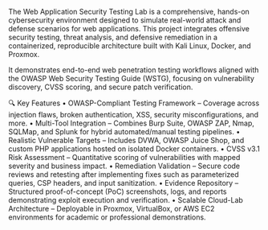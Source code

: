 The Web Application Security Testing Lab is a comprehensive, hands-on cybersecurity environment designed to simulate real-world attack and defense scenarios for web applications.
This project integrates offensive security testing, threat analysis, and defensive remediation in a containerized, reproducible architecture built with Kali Linux, Docker, and Proxmox.

It demonstrates end-to-end web penetration testing workflows aligned with the OWASP Web Security Testing Guide (WSTG), focusing on vulnerability discovery, CVSS scoring, and secure patch verification.

🔍 Key Features
	•	OWASP-Compliant Testing Framework – Coverage across injection flaws, broken authentication, XSS, security misconfigurations, and more.
	•	Multi-Tool Integration – Combines Burp Suite, OWASP ZAP, Nmap, SQLMap, and Splunk for hybrid automated/manual testing pipelines.
	•	Realistic Vulnerable Targets – Includes DVWA, OWASP Juice Shop, and custom PHP applications hosted on isolated Docker containers.
	•	CVSS v3.1 Risk Assessment – Quantitative scoring of vulnerabilities with mapped severity and business impact.
	•	Remediation Validation – Secure code reviews and retesting after implementing fixes such as parameterized queries, CSP headers, and input sanitization.
	•	Evidence Repository – Structured proof-of-concept (PoC) screenshots, logs, and reports demonstrating exploit execution and verification.
	•	Scalable Cloud-Lab Architecture – Deployable in Proxmox, VirtualBox, or AWS EC2 environments for academic or professional demonstrations.
